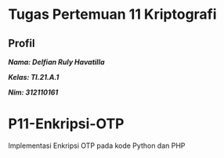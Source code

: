 # Tugas Pertemuan 11 Kriptografi
## Profil
**_<p>Nama: Delfian Ruly Havatilla</p>_**
**_<p>Kelas: TI.21.A.1</p>_**
**_<p>Nim: 312110161</p>_**
# P11-Enkripsi-OTP
Implementasi Enkripsi OTP pada kode Python dan PHP
